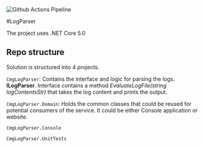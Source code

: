 ![Github Actions Pipeline](https://github.com/vitezp/SensorLogParser/actions/workflows/config.yml/badge.svg)

#LogParser

The project uses .NET Core 5.0

## Repo structure

Solution is structured into 4 projects. 

`CmgLogParser`: Contains the interface and logic for parsing the logs.
**ILogParser**. Interface contains a method *EvaluateLogFile(string logContentsStr)* that takes
the log content and prints the output. 

`CmgLogParser.Domain`: Holds the common classes that could be reused for potential consumers
of the service. It could be either Console application or website.  

`CmgLogParser.Console`

`CmgLogParser.UnitTests`